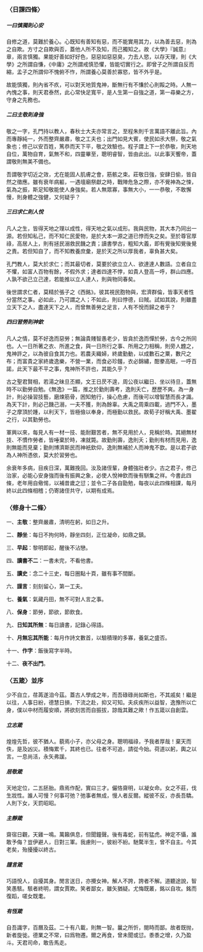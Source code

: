 ### 〈日課四條〉

##### 一曰慎獨則心安

自修之道，莫難於養心。心既知有善知有惡，而不能實用其力，以為善去惡，則為之自欺。方寸之自欺與否，蓋他人所不及知，而己獨知之。故《大學》『誠意』章，兩言慎獨。果能好善如好好色，惡惡如惡惡臭，力去人慾，以存天理，則《大學》之所謂自慊，《中庸》之所謂戒慎恐懼，皆能切實行之。即曾子之所謂自反而縮，孟子之所謂仰不愧俯不怍，所謂養心莫善於寡慾，皆不外乎是。

故能慎獨，則內省不疚，可以對天地質鬼神，斷無行有不慊於心則餒之時。人無一內愧之事，則天君泰然，此心常快足寬平，是人生第一自強之道，第一尋樂之方，守身之先務也。

##### 二曰主敬則身強

敬之一字，孔門持以教人，春秋士大夫亦常言之，至程朱則千言萬語不離此旨。內而專靜純一，外而整齊嚴肅，敬之工夫也；出門如見大賓，使民如氶大祭，敬之氣象也；修己以安百姓，篤恭而天下平，敬之效驗也。程子謂上下一於恭敬，則天地自位，萬物自育，氣無不和，四靈畢至，聰明睿智，皆由此出。以此事天饗帝，蓋謂敬則無美不備也。

吾謂敬字切近之效，尤在能固人肌膚之會，筋骸之束。莊敬日強，安肆日偷，皆自然之徵應。雖有衰年病軀，一遇壇廟祭獻之時，戰陣危急之際，亦不覺神為之悚，氣為之振，斯足知敬能使人身強矣。若人無眾寡，事無大小，一一恭敬，不敢懈慢，則身體之強健，又何疑乎？

##### 三曰求仁則人悅

凡人之生，皆得天地之理以成性，得天地之氣以成形。我與民物，其大本乃同出一源。若但知私己，而不知仁民愛物，是於大本一源之道已悖而失之矣。至於尊官厚祿，高居人上，則有拯民溺救民饑之責；讀書學古，粗知大義，即有覺後知覺後覺之責。若但知自了，而不知教養庶彙，是於天之所以厚我者，辜負甚大矣。

孔門教人，莫大於求仁；而其最切者，莫要於欲立立人、欲達達人數語。立者自立不懼，如富人百物有餘，不假外求；達者四達不悖，如貴人登高一呼，群山四應。人孰不欲己立己達，若能推以立人達人，則與物同春矣。

後世謂求仁者，莫精於張子之《西銘》。彼其視民胞物與，宏濟群倫，皆事天者性分當然之事。必如此，乃可謂之人；不如此，則曰悖德，曰賊。試如其說，則雖盡立天下之人，盡達天下之人，而曾無善勞之足言，人有不悅而歸之者乎？

##### 四曰習勞則神欽

凡人之情，莫不好逸而惡勞；無論貴賤智愚老少，皆貪於逸而憚於勞，古今之所同也。人一日所著之衣、所進之食，與一日所行之事、所用之力相稱，則旁人韙之，鬼神許之，以為彼自食其力也。若農夫織婦，終歲勤動，以成數石之粟，數尺之布；而富貴之家終歲逸樂，不營一業，而食必珍饈，衣必錦繡，酣豢高眠，一呼百諾，此天下最不平之事，鬼神所不許也，其能久乎？

古之聖君賢相，若湯之昧旦丕顯，文王日昃不遑，周公夜以繼日、坐以待旦，蓋無時不以勤勞自勉。《無逸》一篇，推之於勤則壽考，逸則夭亡，歷歷不爽。為一身計，則必操習技藝，磨煉筋骨，困知勉行，操心危慮，而後可以增智慧而長才識。為天下計，則必己饑己溺，一夫不獲，則為餘辜。大禹之周乘四載，過門不入，墨子之摩頂於踵，以利天下，皆極儉以奉身，而極勤以救民。故荀子好稱大禹、墨翟之行，以其勤勞也。

軍興以來，每見人有一材一技、能耐艱苦者，無不見用於人，見稱於時。其絕無材技、不慣作勞者，皆唾棄於時，凍就斃。故勤則壽，逸則夭；勤則有材而見用，逸則無能而見棄；勤則博濟斯民而神衹欽仰，逸則無補於人而神鬼不歆。是以君子欲為人神所憑依，莫大於習勞也。

余衰年多病，目疾日深，萬難挽回。汝及諸侄輩，身體強壯者少。古之君子，修己治家，必能心安身強而後有振興之象，必使人悅神欽而後有駢集之祥。今書此四條，老年用自儆惕，以補昔歲之愆；並令二子各自勖勉，每夜以此四條相課，每月終以此四條相稽；仍寄諸侄共守，以期有成焉。

### 〈修身十二條〉

一、**主敬**：整齊嚴肅，清明在躬，如日之升。

二、**靜坐**：每日不拘何時，靜坐四刻，正位凝命，如鼎之鎮。

三、**早起**：黎明即起，醒後不沾戀。

四、**讀書不二**：一書未完，不看他書。

五、**讀史**：念二十三史，每日圈點十頁，雖有事不間斷。

六、**謹言**：刻刻留心，第一工夫。

七、**養氣**：氣藏丹田，無不可對人言之事。

八、**保身**：節勞，節欲，節飲食。

九、**日知其所無**：每日讀書，記錄心得語。

十、**月無忘其所能**：每月作詩文數首，以驗積理的多寡，養氣之盛否。

十一、**作字**：飯後寫字半時。

十二、**夜不出門**。

### 〈五箴〉並序

少不自立，荏苒遂洎今茲。蓋古人學成之年，而吾碌碌尚如斯也，不其戚矣！繼是以往，人事日紛，德慧日損，下流之赴，抑又可知。夫疢疾所以益智，逸豫所以亡身，僕以中材而履安順，將欲刻苦而自振拔，諒哉其難之歟！作五箴以自創雲。

##### 立志箴

煌煌先哲，彼不猶人。藐焉小子，亦父母之身。聰明福祿，予我者厚哉！棄天而佚，是及凶災。積悔累千，其終也已。往者不可追，請從今始。荷道以躬，輿之以言。一息尚活，永矢弗諼。

##### 居敬箴

天地定位，二五胚胎。鼎焉作配，實曰三才。儼恪齋明，以凝女命。女之不莊，伐生戕性。誰人可慢？何事可弛？弛事者無成，慢人者反爾。縱彼不反，亦長吾驕。人則下女，天罰昭昭。

##### 主靜箴

齋宿日觀，天雞一鳴。萬籟俱息，但聞鐘聲。後有毒蛇，前有猛虎。神定不懾，誰敢予侮？豈伊避人，日對三軍。我慮則一，彼紛不紛。馳騖半生，曾不自主。今其老矣，殆擾擾以終古。

##### 謹言箴

巧語悅人，自擾其身。閒言送日，亦攪女神。解人不誇，誇者不解。道聽途說，智笑愚駭。駭者終明，謂女賈欺。笑者鄙女，雖矢猶疑。尤悔既叢，銘以自攻。銘而復蹈，嗟女既耄。

##### 有恆箴

自吾識字，百曆及茲。二十有八載，則無一智。曩之所忻，閱時而鄙。故者既抛，新者旋徙。德業之不常，曰爲物遷。爾之再食，曾未聞或愆。黍黍之增，久乃盈斗。天君司命，敢告馬走。
